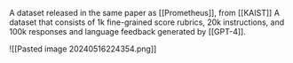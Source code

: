 A dataset released in the same paper as [[Prometheus]], from [[KAIST]]
A dataset that consists of 1k fine-grained score rubrics, 20k instructions, and 100k responses and language feedback generated by [[GPT-4]].

![[Pasted image 20240516224354.png]]